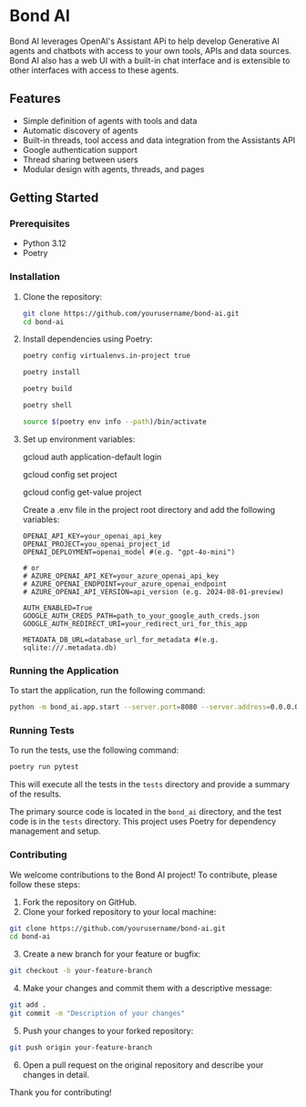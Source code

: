 # Bond AI

Bond AI leverages OpenAI's Assistant APi to help develop Generative AI agents and chatbots with access to your own tools, APIs and data sources. Bond AI also has a web UI with a built-in chat interface and is extensible to other interfaces with access to these agents. 


## Features

- Simple definition of agents with tools and data
- Automatic discovery of agents
- Built-in threads, tool access and data integration from the Assistants API
- Google authentication support
- Thread sharing between users
- Modular design with agents, threads, and pages

## Getting Started

### Prerequisites

- Python 3.12
- Poetry

### Installation

1. Clone the repository:

    ```sh
    git clone https://github.com/yourusername/bond-ai.git
    cd bond-ai
    ```

2. Install dependencies using Poetry:

    ```sh
    poetry config virtualenvs.in-project true

    poetry install

    poetry build

    poetry shell

    source $(poetry env info --path)/bin/activate
    ```

3. Set up environment variables:

    gcloud auth application-default login

    gcloud config set project <your-project-id>

    gcloud config get-value project

    Create a .env file in the project root directory and add the following variables:

    ```env
    OPENAI_API_KEY=your_openai_api_key
    OPENAI_PROJECT=you_openai_project_id
    OPENAI_DEPLOYMENT=openai_model #(e.g. "gpt-4o-mini")

    # or
    # AZURE_OPENAI_API_KEY=your_azure_openai_api_key
    # AZURE_OPENAI_ENDPOINT=your_azure_openai_endpoint
    # AZURE_OPENAI_API_VERSION=api_version (e.g. 2024-08-01-preview)
    
    AUTH_ENABLED=True
    GOOGLE_AUTH_CREDS_PATH=path_to_your_google_auth_creds.json
    GOOGLE_AUTH_REDIRECT_URI=your_redirect_uri_for_this_app

    METADATA_DB_URL=database_url_for_metadata #(e.g. sqlite:///.metadata.db)
    ```

### Running the Application

To start the application, run the following command:

```sh
python -m bond_ai.app.start --server.port=8080 --server.address=0.0.0.0
```

### Running Tests

To run the tests, use the following command:

```sh
poetry run pytest
```

This will execute all the tests in the `tests` directory and provide a summary of the results.

The primary source code is located in the `bond_ai` directory, and the test code is in the `tests` directory. This project uses Poetry for dependency management and setup.

### Contributing

We welcome contributions to the Bond AI project! To contribute, please follow these steps:

1. Fork the repository on GitHub.
2. Clone your forked repository to your local machine:

  ```sh
  git clone https://github.com/yourusername/bond-ai.git
  cd bond-ai
  ```

3. Create a new branch for your feature or bugfix:

  ```sh
  git checkout -b your-feature-branch
  ```

4. Make your changes and commit them with a descriptive message:

  ```sh
  git add .
  git commit -m "Description of your changes"
  ```

5. Push your changes to your forked repository:

  ```sh
  git push origin your-feature-branch
  ```

6. Open a pull request on the original repository and describe your changes in detail.

Thank you for contributing!